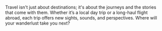 Travel isn't just about destinations; it's about the journeys and the stories that come with them. Whether it’s a local day trip or a long-haul flight abroad, each trip offers new sights, sounds, and perspectives. Where will your wanderlust take you next?
